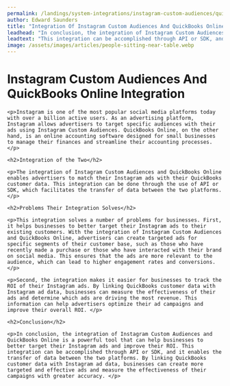 ```yaml
---
permalink: /landings/system-integrations/instagram-custom-audiences/quickbooks-online
author: Edward Saunders
title: "Integration Of Instagram Custom Audiences And QuickBooks Online"
leadhead: "In conclusion, the integration of Instagram Custom Audiences and QuickBooks Online is a powerful tool that can help businesses to better target their Instagram ads and improve their ROI"
leadtext: "This integration can be accomplished through API or SDK, and it enables the transfer of data between the two platforms. By linking QuickBooks customer data with Instagram ad data, businesses can create more targeted and effective ads and measure the effectiveness of their campaigns with greater accuracy."
image: /assets/images/articles/people-sitting-near-table.webp
---
```

<div class="arttext">
	<h1>Instagram Custom Audiences And QuickBooks Online Integration</h1>

	<p>Instagram is one of the most popular social media platforms today with over a billion active users. As an advertising platform, Instagram allows advertisers to target specific audiences with their ads using Instagram Custom Audiences. QuickBooks Online, on the other hand, is an online accounting software designed for small businesses to manage their finances and streamline their accounting processes. </p>

	<h2>Integration of the Two</h2>

	<p>The integration of Instagram Custom Audiences and QuickBooks Online enables advertisers to match their Instagram ads with their QuickBooks customer data. This integration can be done through the use of API or SDK, which facilitates the transfer of data between the two platforms. </p>

	<h2>Problems Their Integration Solves</h2>

	<p>This integration solves a number of problems for businesses. First, it helps businesses to better target their Instagram ads to their existing customers. With the integration of Instagram Custom Audiences and QuickBooks Online, advertisers can create targeted ads for specific segments of their customer base, such as those who have recently made a purchase or those who have interacted with their brand on social media. This ensures that the ads are more relevant to the audience, which can lead to higher engagement rates and conversions. </p>

	<p>Second, the integration makes it easier for businesses to track the ROI of their Instagram ads. By linking QuickBooks customer data with Instagram ad data, businesses can measure the effectiveness of their ads and determine which ads are driving the most revenue. This information can help advertisers optimize their ad campaigns and improve their overall ROI. </p>

	<h2>Conclusion</h2>

	<p>In conclusion, the integration of Instagram Custom Audiences and QuickBooks Online is a powerful tool that can help businesses to better target their Instagram ads and improve their ROI. This integration can be accomplished through API or SDK, and it enables the transfer of data between the two platforms. By linking QuickBooks customer data with Instagram ad data, businesses can create more targeted and effective ads and measure the effectiveness of their campaigns with greater accuracy. </p>

</div>